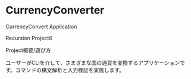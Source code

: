 # CurrencyConverter
CurrencyConvert Application

Recursion Project6

Project概要/遊び方

ユーザーがCLIを介して、さまざまな国の通貨を変換するアプリケーションです。コマンドの構文解析と入力検証を実施します。
